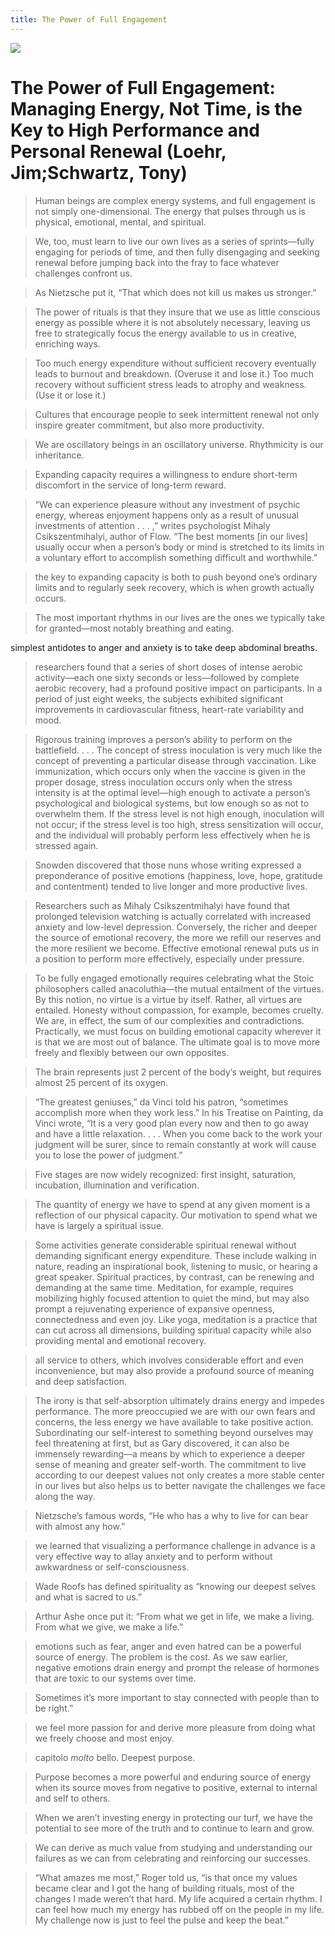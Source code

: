 ```yaml
---
title: The Power of Full Engagement
---
```


![](https://i.gr-assets.com/images/S/compressed.photo.goodreads.com/books/1431760957l/68985._SY475_.jpg)

# The Power of Full Engagement: Managing Energy, Not Time, is the Key to High Performance and Personal Renewal (Loehr, Jim;Schwartz, Tony)

> Human beings are complex energy systems, and full engagement is not simply
> one-dimensional. The energy that pulses through us is physical, emotional,
> mental, and spiritual.

> We, too, must learn to live our own lives as a series of sprints—fully
> engaging for periods of time, and then fully disengaging and seeking renewal
> before jumping back into the fray to face whatever challenges confront us.

> As Nietzsche put it, “That which does not kill us makes us stronger.”

> The power of rituals is that they insure that we use as little conscious
> energy as possible where it is not absolutely necessary, leaving us free to
> strategically focus the energy available to us in creative, enriching ways.

> Too much energy expenditure without sufficient recovery eventually leads to
> burnout and breakdown. (Overuse it and lose it.) Too much recovery without
> sufficient stress leads to atrophy and weakness. (Use it or lose it.)

> Cultures that encourage people to seek intermittent renewal not only inspire
> greater commitment, but also more productivity.

> We are oscillatory beings in an oscillatory universe. Rhythmicity is our
> inheritance.

> Expanding capacity requires a willingness to endure short-term discomfort in
> the service of long-term reward.

> “We can experience pleasure without any investment of psychic energy, whereas
> enjoyment happens only as a result of unusual investments of attention . . .
> ,” writes psychologist Mihaly Csikszentmihalyi, author of Flow. “The best
> moments [in our lives] usually occur when a person’s body or mind is stretched
> to its limits in a voluntary effort to accomplish something difficult and
> worthwhile.”

> the key to expanding capacity is both to push beyond one’s ordinary limits and
> to regularly seek recovery, which is when growth actually occurs.

> The most important rhythms in our lives are the ones we typically take for
> granted—most notably breathing and eating.

simplest antidotes to anger and anxiety is to take deep abdominal breaths.

> researchers found that a series of short doses of intense aerobic
> activity—each one sixty seconds or less—followed by complete aerobic recovery,
> had a profound positive impact on participants. In a period of just eight
> weeks, the subjects exhibited significant improvements in cardiovascular
> fitness, heart-rate variability and mood.

> Rigorous training improves a person’s ability to perform on the battlefield. .
> . . The concept of stress inoculation is very much like the concept of
> preventing a particular disease through vaccination. Like immunization, which
> occurs only when the vaccine is given in the proper dosage, stress inoculation
> occurs only when the stress intensity is at the optimal level—high enough to
> activate a person’s psychological and biological systems, but low enough so as
> not to overwhelm them. If the stress level is not high enough, inoculation
> will not occur; if the stress level is too high, stress sensitization will
> occur, and the individual will probably perform less effectively when he is
> stressed again.

> Snowden discovered that those nuns whose writing expressed a preponderance of
> positive emotions (happiness, love, hope, gratitude and contentment) tended to
> live longer and more productive lives.

> Researchers such as Mihaly Csikszentmihalyi have found that prolonged
> television watching is actually correlated with increased anxiety and
> low-level depression. Conversely, the richer and deeper the source of
> emotional recovery, the more we refill our reserves and the more resilient we
> become. Effective emotional renewal puts us in a position to perform more
> effectively, especially under pressure.

> To be fully engaged emotionally requires celebrating what the Stoic
> philosophers called anacoluthia—the mutual entailment of the virtues. By this
> notion, no virtue is a virtue by itself. Rather, all virtues are entailed.
> Honesty without compassion, for example, becomes cruelty. We are, in effect,
> the sum of our complexities and contradictions. Practically, we must focus on
> building emotional capacity wherever it is that we are most out of balance.
> The ultimate goal is to move more freely and flexibly between our own
> opposites.

> The brain represents just 2 percent of the body’s weight, but requires almost
> 25 percent of its oxygen.

> “The greatest geniuses,” da Vinci told his patron, “sometimes accomplish more
> when they work less.” In his Treatise on Painting, da Vinci wrote, “It is a
> very good plan every now and then to go away and have a little relaxation. . .
> . When you come back to the work your judgment will be surer, since to remain
> constantly at work will cause you to lose the power of judgment.”

> Five stages are now widely recognized: first insight, saturation, incubation,
> illumination and verification.

> The quantity of energy we have to spend at any given moment is a reflection of
> our physical capacity. Our motivation to spend what we have is largely a
> spiritual issue.

> Some activities generate considerable spiritual renewal without demanding
> significant energy expenditure. These include walking in nature, reading an
> inspirational book, listening to music, or hearing a great speaker. Spiritual
> practices, by contrast, can be renewing and demanding at the same time.
> Meditation, for example, requires mobilizing highly focused attention to quiet
> the mind, but may also prompt a rejuvenating experience of expansive openness,
> connectedness and even joy. Like yoga, meditation is a practice that can cut
> across all dimensions, building spiritual capacity while also providing mental
> and emotional recovery.

> all service to others, which involves considerable effort and even
> inconvenience, but may also provide a profound source of meaning and deep
> satisfaction.

> The irony is that self-absorption ultimately drains energy and impedes
> performance. The more preoccupied we are with our own fears and concerns, the
> less energy we have available to take positive action. Subordinating our
> self-interest to something beyond ourselves may feel threatening at first, but
> as Gary discovered, it can also be immensely rewarding—a means by which to
> experience a deeper sense of meaning and greater self-worth. The commitment to
> live according to our deepest values not only creates a more stable center in
> our lives but also helps us to better navigate the challenges we face along
> the way.

> Nietzsche’s famous words, “He who has a why to live for can bear with almost
> any how.”

> we learned that visualizing a performance challenge in advance is a very
> effective way to allay anxiety and to perform without awkwardness or
> self-consciousness.

> Wade Roofs has defined spirituality as “knowing our deepest selves and what is
> sacred to us.”

> Arthur Ashe once put it: “From what we get in life, we make a living. From
> what we give, we make a life.”

> emotions such as fear, anger and even hatred can be a powerful source of
> energy. The problem is the cost. As we saw earlier, negative emotions drain
> energy and prompt the release of hormones that are toxic to our systems over
> time.

> Sometimes it’s more important to stay connected with people than to be right.”

> we feel more passion for and derive more pleasure from doing what we freely
> choose and most enjoy.

> capitolo *molto* bello. Deepest purpose.

> Purpose becomes a more powerful and enduring source of energy when its source
> moves from negative to positive, external to internal and self to others.

> When we aren’t investing energy in protecting our turf, we have the potential
> to see more of the truth and to continue to learn and grow.

> We can derive as much value from studying and understanding our failures as we
> can from celebrating and reinforcing our successes.

> “What amazes me most,” Roger told us, “is that once my values became clear and
> I got the hang of building rituals, most of the changes I made weren’t that
> hard. My life acquired a certain rhythm. I can feel how much my energy has
> rubbed off on the people in my life. My challenge now is just to feel the
> pulse and keep the beat.”
